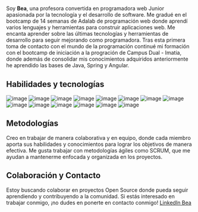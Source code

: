 # <title> Hello World </title>

Soy **Bea**, una profesora convertida en programadora web Junior apasionada por la tecnología y el desarrollo de software. Me gradué en el bootcamp de 14 semanas de Adalab de programación web donde aprendí varios lenguajes y herramientas para construir aplicaciones web. Me encanta aprender sobre las últimas tecnologías y herramientas de desarrollo para seguir mejorando como programadora.
Tras esta primera toma de contacto con el mundo de la programación continué mi formación con el bootcamp de iniciación a la progración de Campus Dual - Imatia, donde además de consolidar mis conocimientos adquiridos anteriormente he aprendido las bases de Java, Spring y Angular.

## Habilidades y tecnologías

![image](https://user-images.githubusercontent.com/115733488/233001621-a043f89e-205a-44ce-8c7e-fe268d2c00a7.png) ![image](https://user-images.githubusercontent.com/115733488/233001666-97ea5d9c-80cc-4d20-a149-112c1ea2ef61.png) ![image](https://user-images.githubusercontent.com/115733488/233001714-07d1f74f-043c-4018-a108-1701942c7a03.png)
![image](https://user-images.githubusercontent.com/115733488/233001748-7196491e-9831-4e09-ac53-eb220f16e97a.png) ![image](https://user-images.githubusercontent.com/115733488/233001811-99623674-9304-4e74-b543-22df2422249d.png)
![image](https://user-images.githubusercontent.com/115733488/233002839-9970f23c-e01a-4f1f-89af-9955bbb863a9.png) ![image](https://user-images.githubusercontent.com/115733488/233002895-991cf431-ceca-41f9-afa3-bd7fb927ca8e.png) ![image](https://user-images.githubusercontent.com/115733488/233002915-512eacd7-2f66-4e07-91d0-6afb4e005cef.png) ![image](https://user-images.githubusercontent.com/115733488/233002964-40e22d88-3bed-402c-9003-7fce2f0f1197.png) ![image]((https://i.postimg.cc/767zMM0v/Mongo.png))
![image](https://user-images.githubusercontent.com/115733488/233003206-cdbc3be1-f230-4ced-b868-a371bef27e67.png) ![image](https://user-images.githubusercontent.com/115733488/233003231-11bfd4c5-6615-40db-85c8-e8015a6878cf.png) ![image](https://user-images.githubusercontent.com/115733488/233003251-2fd8d891-7a42-473b-b3e2-d69fac3f6657.png) ![image](https://user-images.githubusercontent.com/115733488/233003295-7ebd744d-cd56-4c27-a436-3eb8dfa065de.png)

## Metodologías

Creo en trabajar de manera colaborativa y en equipo, donde cada miembro aporta sus habilidades y conocimientos para lograr los objetivos de manera efectiva. Me gusta trabajar con metodologías ágiles como SCRUM, que me ayudan a mantenerme enfocada y organizada en los proyectos.

## Colaboración y Contacto

Estoy buscando colaborar en proyectos Open Source donde pueda seguir aprendiendo y contribuyendo a la comunidad. Si estás interesado en trabajar conmigo, ¡no dudes en ponerte en contacto conmigo! [LinkedIn Bea](https://www.linkedin.com/in/bea-figueroa/)
